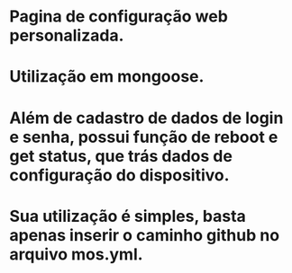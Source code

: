 # Pagina de configuração web personalizada.
# Utilização em mongoose.
# Além de cadastro de dados de login e senha, possui função de reboot e get status, que trás dados de configuração do dispositivo.
# Sua utilização é simples, basta apenas inserir o caminho github no arquivo mos.yml.
